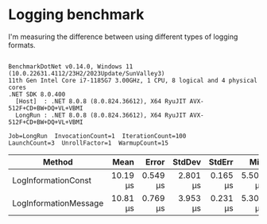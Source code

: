 ﻿# Logging benchmark

I'm measuring the difference between using different types of logging formats.

```

BenchmarkDotNet v0.14.0, Windows 11 (10.0.22631.4112/23H2/2023Update/SunValley3)
11th Gen Intel Core i7-1185G7 3.00GHz, 1 CPU, 8 logical and 4 physical cores
.NET SDK 8.0.400
  [Host]  : .NET 8.0.8 (8.0.824.36612), X64 RyuJIT AVX-512F+CD+BW+DQ+VL+VBMI
  LongRun : .NET 8.0.8 (8.0.824.36612), X64 RyuJIT AVX-512F+CD+BW+DQ+VL+VBMI

Job=LongRun  InvocationCount=1  IterationCount=100  
LaunchCount=3  UnrollFactor=1  WarmupCount=15  

```
| Method                | Mean     | Error    | StdDev   | StdErr   | Min      | Max      | Op/s     | Allocated |
|---------------------- |---------:|---------:|---------:|---------:|---------:|---------:|---------:|----------:|
| LogInformationConst   | 10.19 μs | 0.549 μs | 2.801 μs | 0.165 μs | 5.500 μs | 18.80 μs | 98,099.3 |     584 B |
| LogInformationMessage | 10.81 μs | 0.769 μs | 3.953 μs | 0.231 μs | 5.300 μs | 24.50 μs | 92,504.6 |     616 B |

